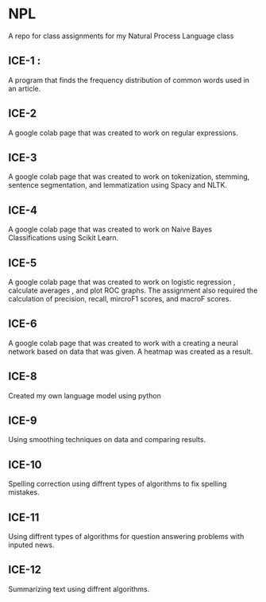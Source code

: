 # NPL
A repo for class assignments for my Natural Process Language class 

## ICE-1 :
A program that finds the frequency distribution of common words used in an article.

## ICE-2
A google colab page that was created to work on regular expressions.

## ICE-3
A google colab page that was created to work on tokenization, stemming, sentence segmentation, and lemmatization using Spacy and NLTK.

## ICE-4
A google colab page that was created to work on Naive Bayes Classifications using Scikit Learn.

## ICE-5
A google colab page that was created to work on logistic regression , calculate averages , and plot ROC graphs. The assignment also required the calculation of precision, recall, mircroF1 scores, and macroF scores.

## ICE-6
A google colab page that was created to work with a creating a neural network based on data that was given. A heatmap was created as a result.

## ICE-8
Created my own language model using python

## ICE-9
Using smoothing techniques on data and comparing results.

## ICE-10
Spelling correction using diffrent types of algorithms to fix spelling mistakes.

## ICE-11
Using diffrent types of algorithms for question answering problems with inputed news.

## ICE-12
Summarizing text using diffrent algorithms.
